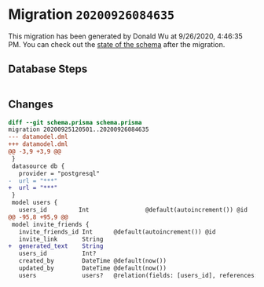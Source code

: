# Migration `20200926084635`

This migration has been generated by Donald Wu at 9/26/2020, 4:46:35 PM.
You can check out the [state of the schema](./schema.prisma) after the migration.

## Database Steps

```sql

```

## Changes

```diff
diff --git schema.prisma schema.prisma
migration 20200925120501..20200926084635
--- datamodel.dml
+++ datamodel.dml
@@ -3,9 +3,9 @@
 }
 datasource db {
   provider = "postgresql"
-  url = "***"
+  url = "***"
 }
 model users {
   users_id         Int                @default(autoincrement()) @id
@@ -95,8 +95,9 @@
 model invite_friends {
   invite_friends_id Int      @default(autoincrement()) @id
   invite_link       String
+  generated_text    String
   users_id          Int?
   created_by        DateTime @default(now())
   updated_by        DateTime @default(now())
   users             users?   @relation(fields: [users_id], references: [users_id])
```


